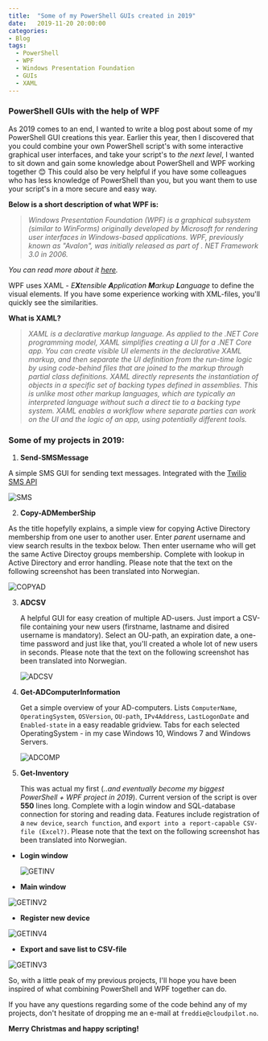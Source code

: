 ```yaml
---
title:  "Some of my PowerShell GUIs created in 2019"
date:   2019-11-20 20:00:00
categories: 
- Blog
tags:
  - PowerShell
  - WPF
  - Windows Presentation Foundation
  - GUIs
  - XAML
---
```


### PowerShell GUIs with the help of WPF

As 2019 comes to an end, I wanted to write a blog post about some of my PowerShell GUI creations this year. Earlier this year, then I discovered that you could combine your own PowerShell script's with some interactive graphical user interfaces, and take your script's to *the next level*, I wanted to sit down and gain some knowledge about PowerShell and WPF working together :blush:
This could also be very helpful if you have some colleagues who has less knowledge of PowerShell than you, but you want them to use your script's in a more secure and easy way.
 

**Below is a short description of what WPF is:** 

>*Windows Presentation Foundation (WPF) is a graphical subsystem (similar to WinForms) originally developed by Microsoft for rendering user interfaces in Windows-based applications. WPF, previously known as "Avalon", was initially released as part of . NET Framework 3.0 in 2006.*

*You can read more about it [here](https://en.wikipedia.org/wiki/Windows_Presentation_Foundation).*

WPF uses XAML - *E**X**tensible **A**pplication **M**arkup **L**anguage* to define the visual elements. If you have some experience working with XML-files, you'll quickly see the similarities.

**What is XAML?**
>*XAML is a declarative markup language. As applied to the .NET Core programming model, XAML simplifies creating a UI for a .NET Core app. You can create visible UI elements in the declarative XAML markup, and then separate the UI definition from the run-time logic by using code-behind files that are joined to the markup through partial class definitions. XAML directly represents the instantiation of objects in a specific set of backing types defined in assemblies. This is unlike most other markup languages, which are typically an interpreted language without such a direct tie to a backing type system. XAML enables a workflow where separate parties can work on the UI and the logic of an app, using potentially different tools.*


### Some of my projects in 2019:


1. **Send-SMSMessage**

A simple SMS GUI for sending text messages. Integrated with the [Twilio SMS API](https://www.twilio.com/sms)

   ![SMS](/assets/images/WPF/SMS.PNG)

2. **Copy-ADMemberShip**

As the title hopefylly explains, a simple view for copying Active Directory membership from one user to another user.
Enter *parent* username and view search results in the texbox below. Then enter username who will get the same Active Directoy groups membership. Complete with lookup in Active Directory and error handling. Please note that the text on the following screenshot has been translated into Norwegian.

   ![COPYAD](/assets/images/WPF/COPYAD.PNG)

3. **ADCSV**

   A helpful GUI for easy creation of multiple AD-users. Just import a CSV-file containing your new users (firstname, lastname and disired username is mandatory). Select an OU-path, an expiration date, a one-time password and just like    that, you'll created a whole lot of new users in seconds. Please note that the text on the following screenshot has been translated into Norwegian.

   ![ADCSV](/assets/images/WPF/ADCSV.PNG)

4. **Get-ADComputerInformation**

   Get a simple overview of your AD-computers. Lists ````ComputerName````, ````OperatingSystem````, ````OSVersion````, ````OU-path````, ````IPv4Address````, ````LastLogonDate```` and ````Enabled-state```` in a easy readable gridview. Tabs for each selected OperatingSystem - in my case Windows 10, Windows 7 and Windows Servers.

   ![ADCOMP](/assets/images/WPF/ADCOMP.png)

5. **Get-Inventory**
 
   This was actual my first (*..and eventually become my biggest PowerShell + WPF project in 2019*). Current version of the script is over **550** lines long.
   Complete with a login window and SQL-database connection for storing and reading data. Features include registration of a ````new device````, ````search function````, and ````export into a report-capable CSV-file (Excel?)````. Please note that the text on the following screenshot has been translated into Norwegian.

* **Login window**

   ![GETINV](/assets/images/WPF/GETINV.PNG)

* **Main window**

![GETINV2](/assets/images/WPF/GETINV2.png)

 * **Register new device**

![GETINV4](/assets/images/WPF/GETINV4.png)

* **Export and save list to CSV-file**

![GETINV3](/assets/images/WPF/GETINV3.png)


So, with a little peak of my previous projects, I'll hope you have been inspired of what combining PowerShell and WPF together can do.  

If you have any questions regarding some of the code behind any of my projects, don't hesitate of dropping me an e-mail at ````freddie@cloudpilot.no````.

**Merry Christmas and happy scripting!**






   















